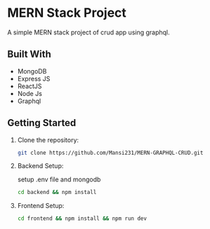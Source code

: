 # MERN Stack Project

A simple MERN stack project of crud app using graphql.

## Built With

- MongoDB
- Express JS
- ReactJS
- Node Js
- Graphql

## Getting Started

1. Clone the repository:

   ```bash
   git clone https://github.com/Mansi231/MERN-GRAPHQL-CRUD.git

2. Backend Setup:

   setup .env file and mongodb
   
   ```bash
   cd backend && npm install


4. Frontend Setup:

   ```bash
   cd frontend && npm install && npm run dev
